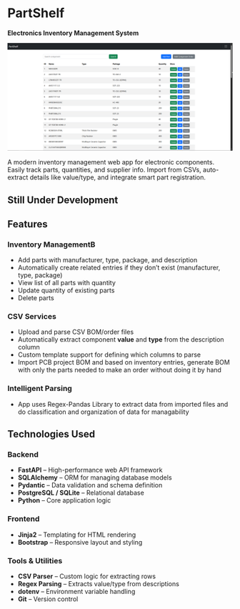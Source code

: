 # PartShelf 
**Electronics Inventory Management System**

<img src="./Resources/Inventory.PNG">

A modern inventory management web app for electronic components. Easily track parts, quantities, and supplier info. Import from CSVs, auto-extract details like value/type, and integrate smart part registration.

## **Still Under Development**

## Features
### Inventory ManagementB
- Add parts with manufacturer, type, package, and description
- Automatically create related entries if they don’t exist (manufacturer, type, package)
- View list of all parts with quantity
- Update quantity of existing parts
- Delete parts

### CSV Services
- Upload and parse CSV BOM/order files
- Automatically extract component **value** and **type** from the description column
- Custom template support for defining which columns to parse
- Import PCB project BOM and based on inventory entries, generate BOM with only the parts needed to make an order without doing it by hand

### Intelligent Parsing
- App uses Regex-Pandas Library to extract data from imported files and do classification and organization of data for managability

## Technologies Used

### Backend
- **FastAPI** – High-performance web API framework
- **SQLAlchemy** – ORM for managing database models
- **Pydantic** – Data validation and schema definition
- **PostgreSQL / SQLite** – Relational database
- **Python** – Core application logic

### Frontend
- **Jinja2** – Templating for HTML rendering
- **Bootstrap** – Responsive layout and styling

### Tools & Utilities
- **CSV Parser** – Custom logic for extracting rows
- **Regex Parsing** – Extracts value/type from descriptions
- **dotenv** – Environment variable handling
- **Git** – Version control

